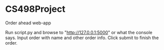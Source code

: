 # CS498Project
Order ahead web-app


Run script.py and browse to "http://127.0.0.1:5000" or what the console says. Input order with name and other order info. Click submit to finish the order.
